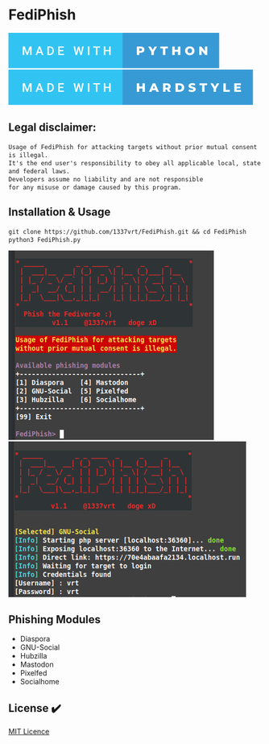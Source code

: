 # FediPhish
![made with python](https://raw.githubusercontent.com/1337vrt/FediPhish/main/img/made-with-python.svg)
![hardstyle](https://raw.githubusercontent.com/1337vrt/FediPhish/main/img/made-with-hardstyle.svg)
## Legal disclaimer:
```
Usage of FediPhish for attacking targets without prior mutual consent is illegal. 
It's the end user's responsibility to obey all applicable local, state and federal laws. 
Developers assume no liability and are not responsible
for any misuse or damage caused by this program.
```
## Installation & Usage
```
git clone https://github.com/1337vrt/FediPhish.git && cd FediPhish
python3 FediPhish.py
```
![FediPhish](https://raw.githubusercontent.com/1337vrt/FediPhish/main/img/FP.png)
![FediPhish](https://raw.githubusercontent.com/1337vrt/FediPhish/main/img/FP1.png)
## Phishing Modules
- Diaspora
- GNU-Social
- Hubzilla
- Mastodon
- Pixelfed
- Socialhome

## License  :heavy_check_mark:
[MIT Licence](https://github.com/1337vrt/FediPhish/blob/main/LICENSE)

